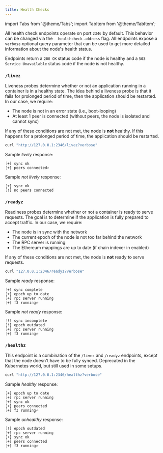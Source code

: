 ```yaml
---
title: Health Checks
---
```


import Tabs from '@theme/Tabs';
import TabItem from '@theme/TabItem';

All health check endpoints operate on port `2346` by default. This behavior can
be changed via the `--healthcheck-address` flag. All endpoints expose a
`verbose` optional query parameter that can be used to get more detailed
information about the node's health status.

Endpoints return a `200 OK` status code if the node is healthy and a
`503 Service Unavailable` status code if the node is not healthy.

<Tabs>
  <TabItem value="livez" label="/livez" default>

### `/livez`

Liveness probes determine whether or not an application running in a container
is in a healthy state. The idea behind a liveness probe is that it fails for
prolonged period of time, then the application should be restarted. In our case,
we require:

- The node is not in an error state (i.e., boot-looping)
- At least 1 peer is connected (without peers, the node is isolated and cannot
  sync)

If any of these conditions are not met, the node is **not** healthy. If this
happens for a prolonged period of time, the application should be restarted.

```bash
curl "http://127.0.0.1:2346/livez?verbose"
```

Sample _lively_ response:

```console
[+] sync ok
[+] peers connected⏎
```

Sample _not lively_ response:

```
[+] sync ok
[!] no peers connected
```

  </TabItem>
  <TabItem value="readyz" label="/readyz" >

### `/readyz`

Readiness probes determine whether or not a container is ready to serve
requests. The goal is to determine if the application is fully prepared to
accept traffic. In our case, we require:

- The node is in sync with the network
- The current epoch of the node is not too far behind the network
- The RPC server is running
- The Ethereum mappings are up to date (if chain indexer in enabled)

If any of these conditions are not met, the node is **not** ready to serve
requests.

```bash
curl "127.0.0.1:2346/readyz?verbose"
```

Sample _ready_ response:

```console
[+] sync complete
[+] epoch up to date
[+] rpc server running
[+] f3 running⏎
```

Sample _not ready_ response:

```console
[!] sync incomplete
[!] epoch outdated
[+] rpc server running
[+] f3 running⏎
```

  </TabItem>  
  <TabItem value="healthz" label="/healthz" >

### `/healthz`

This endpoint is a combination of the `/livez` and `/readyz` endpoints, except
that the node doesn't have to be fully synced. Deprecated in the Kubernetes
world, but still used in some setups.

```bash
curl "http://127.0.0.1:2346/healthz?verbose"
```

Sample _healthy_ response:

```console
[+] epoch up to date
[+] rpc server running
[+] sync ok
[+] peers connected
[+] f3 running⏎
```

Sample _unhealthy_ response:

```
[!] epoch outdated
[+] rpc server running
[+] sync ok
[+] peers connected
[+] f3 running⏎
```

  </TabItem>
</Tabs>
